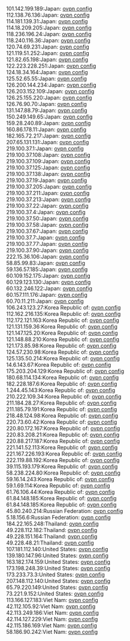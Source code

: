 101.142.199.189:Japan: [ovpn config](vpn/101_142_199_189.ovpn)  
112.138.76.136:Japan: [ovpn config](vpn/112_138_76_136.ovpn)  
114.181.139.31:Japan: [ovpn config](vpn/114_181_139_31.ovpn)  
114.18.209.205:Japan: [ovpn config](vpn/114_18_209_205.ovpn)  
118.236.196.24:Japan: [ovpn config](vpn/118_236_196_24.ovpn)  
118.240.116.36:Japan: [ovpn config](vpn/118_240_116_36.ovpn)  
120.74.69.231:Japan: [ovpn config](vpn/120_74_69_231.ovpn)  
121.119.51.252:Japan: [ovpn config](vpn/121_119_51_252.ovpn)  
121.82.65.198:Japan: [ovpn config](vpn/121_82_65_198.ovpn)  
122.223.228.251:Japan: [ovpn config](vpn/122_223_228_251.ovpn)  
124.18.34.164:Japan: [ovpn config](vpn/124_18_34_164.ovpn)  
125.52.65.55:Japan: [ovpn config](vpn/125_52_65_55.ovpn)  
126.200.144.234:Japan: [ovpn config](vpn/126_200_144_234.ovpn)  
126.203.152.109:Japan: [ovpn config](vpn/126_203_152_109.ovpn)  
126.25.155.220:Japan: [ovpn config](vpn/126_25_155_220.ovpn)  
126.76.90.70:Japan: [ovpn config](vpn/126_76_90_70.ovpn)  
131.147.88.79:Japan: [ovpn config](vpn/131_147_88_79.ovpn)  
150.249.149.65:Japan: [ovpn config](vpn/150_249_149_65.ovpn)  
159.28.240.89:Japan: [ovpn config](vpn/159_28_240_89.ovpn)  
160.86.178.11:Japan: [ovpn config](vpn/160_86_178_11.ovpn)  
182.165.72.217:Japan: [ovpn config](vpn/182_165_72_217.ovpn)  
207.65.131.131:Japan: [ovpn config](vpn/207_65_131_131.ovpn)  
219.100.37.1:Japan: [ovpn config](vpn/219_100_37_1.ovpn)  
219.100.37.108:Japan: [ovpn config](vpn/219_100_37_108.ovpn)  
219.100.37.109:Japan: [ovpn config](vpn/219_100_37_109.ovpn)  
219.100.37.125:Japan: [ovpn config](vpn/219_100_37_125.ovpn)  
219.100.37.138:Japan: [ovpn config](vpn/219_100_37_138.ovpn)  
219.100.37.19:Japan: [ovpn config](vpn/219_100_37_19.ovpn)  
219.100.37.205:Japan: [ovpn config](vpn/219_100_37_205.ovpn)  
219.100.37.211:Japan: [ovpn config](vpn/219_100_37_211.ovpn)  
219.100.37.213:Japan: [ovpn config](vpn/219_100_37_213.ovpn)  
219.100.37.22:Japan: [ovpn config](vpn/219_100_37_22.ovpn)  
219.100.37.4:Japan: [ovpn config](vpn/219_100_37_4.ovpn)  
219.100.37.50:Japan: [ovpn config](vpn/219_100_37_50.ovpn)  
219.100.37.58:Japan: [ovpn config](vpn/219_100_37_58.ovpn)  
219.100.37.67:Japan: [ovpn config](vpn/219_100_37_67.ovpn)  
219.100.37.7:Japan: [ovpn config](vpn/219_100_37_7.ovpn)  
219.100.37.77:Japan: [ovpn config](vpn/219_100_37_77.ovpn)  
219.100.37.90:Japan: [ovpn config](vpn/219_100_37_90.ovpn)  
222.15.36.106:Japan: [ovpn config](vpn/222_15_36_106.ovpn)  
58.85.99.83:Japan: [ovpn config](vpn/58_85_99_83.ovpn)  
59.136.57.185:Japan: [ovpn config](vpn/59_136_57_185.ovpn)  
60.109.152.175:Japan: [ovpn config](vpn/60_109_152_175.ovpn)  
60.129.123.130:Japan: [ovpn config](vpn/60_129_123_130.ovpn)  
60.132.246.122:Japan: [ovpn config](vpn/60_132_246_122.ovpn)  
60.157.111.176:Japan: [ovpn config](vpn/60_157_111_176.ovpn)  
60.70.11.211:Japan: [ovpn config](vpn/60_70_11_211.ovpn)  
106.243.123.27:Korea Republic of: [ovpn config](vpn/106_243_123_27.ovpn)  
112.162.216.135:Korea Republic of: [ovpn config](vpn/112_162_216_135.ovpn)  
112.172.121.163:Korea Republic of: [ovpn config](vpn/112_172_121_163.ovpn)  
121.131.159.36:Korea Republic of: [ovpn config](vpn/121_131_159_36.ovpn)  
121.147.125.20:Korea Republic of: [ovpn config](vpn/121_147_125_20.ovpn)  
121.148.88.210:Korea Republic of: [ovpn config](vpn/121_148_88_210.ovpn)  
121.173.85.98:Korea Republic of: [ovpn config](vpn/121_173_85_98.ovpn)  
124.57.230.98:Korea Republic of: [ovpn config](vpn/124_57_230_98.ovpn)  
125.135.50.214:Korea Republic of: [ovpn config](vpn/125_135_50_214.ovpn)  
14.6.143.67:Korea Republic of: [ovpn config](vpn/14_6_143_67.ovpn)  
175.203.204.129:Korea Republic of: [ovpn config](vpn/175_203_204_129.ovpn)  
180.68.114.134:Korea Republic of: [ovpn config](vpn/180_68_114_134.ovpn)  
182.228.187.6:Korea Republic of: [ovpn config](vpn/182_228_187_6.ovpn)  
1.244.45.143:Korea Republic of: [ovpn config](vpn/1_244_45_143.ovpn)  
210.222.109.34:Korea Republic of: [ovpn config](vpn/210_222_109_34.ovpn)  
211.184.28.27:Korea Republic of: [ovpn config](vpn/211_184_28_27.ovpn)  
211.185.79.191:Korea Republic of: [ovpn config](vpn/211_185_79_191.ovpn)  
218.48.124.98:Korea Republic of: [ovpn config](vpn/218_48_124_98.ovpn)  
220.73.60.42:Korea Republic of: [ovpn config](vpn/220_73_60_42.ovpn)  
220.80.172.167:Korea Republic of: [ovpn config](vpn/220_80_172_167.ovpn)  
220.83.208.21:Korea Republic of: [ovpn config](vpn/220_83_208_21.ovpn)  
220.88.217.187:Korea Republic of: [ovpn config](vpn/220_88_217_187.ovpn)  
221.141.52.113:Korea Republic of: [ovpn config](vpn/221_141_52_113.ovpn)  
221.167.226.193:Korea Republic of: [ovpn config](vpn/221_167_226_193.ovpn)  
222.119.88.192:Korea Republic of: [ovpn config](vpn/222_119_88_192.ovpn)  
39.115.193.179:Korea Republic of: [ovpn config](vpn/39_115_193_179.ovpn)  
58.238.224.80:Korea Republic of: [ovpn config](vpn/58_238_224_80.ovpn)  
59.16.14.243:Korea Republic of: [ovpn config](vpn/59_16_14_243.ovpn)  
59.1.69.114:Korea Republic of: [ovpn config](vpn/59_1_69_114.ovpn)  
61.76.106.44:Korea Republic of: [ovpn config](vpn/61_76_106_44.ovpn)  
61.84.148.185:Korea Republic of: [ovpn config](vpn/61_84_148_185.ovpn)  
61.84.148.185:Korea Republic of: [ovpn config](vpn/61_84_148_185.ovpn)  
45.80.240.214:Russian Federation: [ovpn config](vpn/45_80_240_214.ovpn)  
5.18.156.6:Russian Federation: [ovpn config](vpn/5_18_156_6.ovpn)  
184.22.165.248:Thailand: [ovpn config](vpn/184_22_165_248.ovpn)  
49.228.112.182:Thailand: [ovpn config](vpn/49_228_112_182.ovpn)  
49.228.151.164:Thailand: [ovpn config](vpn/49_228_151_164.ovpn)  
49.228.48.21:Thailand: [ovpn config](vpn/49_228_48_21.ovpn)  
107.181.112.140:United States: [ovpn config](vpn/107_181_112_140.ovpn)  
139.180.147.96:United States: [ovpn config](vpn/139_180_147_96.ovpn)  
163.182.174.159:United States: [ovpn config](vpn/163_182_174_159.ovpn)  
173.198.248.39:United States: [ovpn config](vpn/173_198_248_39.ovpn)  
173.233.73.3:United States: [ovpn config](vpn/173_233_73_3.ovpn)  
207.148.112.140:United States: [ovpn config](vpn/207_148_112_140.ovpn)  
65.79.220.149:United States: [ovpn config](vpn/65_79_220_149.ovpn)  
73.221.9.152:United States: [ovpn config](vpn/73_221_9_152.ovpn)  
113.166.127.183:Viet Nam: [ovpn config](vpn/113_166_127_183.ovpn)  
42.112.105.92:Viet Nam: [ovpn config](vpn/42_112_105_92.ovpn)  
42.113.249.186:Viet Nam: [ovpn config](vpn/42_113_249_186.ovpn)  
42.114.127.229:Viet Nam: [ovpn config](vpn/42_114_127_229.ovpn)  
42.115.186.169:Viet Nam: [ovpn config](vpn/42_115_186_169.ovpn)  
58.186.90.242:Viet Nam: [ovpn config](vpn/58_186_90_242.ovpn)  
